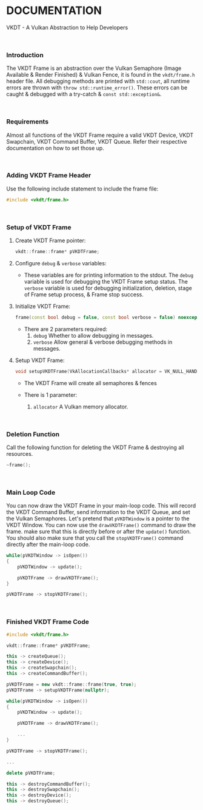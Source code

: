 # DOCUMENTATION

VKDT - A Vulkan Abstraction to Help Developers

<br>

### Introduction

The VKDT Frame is an abstraction over the Vulkan Semaphore (Image Available & Render Finished) & Vulkan Fence, it is found in the `vkdt/frame.h` header file.
All debugging methods are printed with `std::cout`, all runtime errors are thrown with `throw std::runtime_error()`. These errors can be caught & debugged with a try-catch & `const std::exception&`.

<br>

### Requirements

Almost all functions of the VKDT Frame require a valid VKDT Device, VKDT Swapchain, VKDT Command Buffer, VKDT Queue. Refer their respective documentation on how to set those up.

<br>

### Adding VKDT Frame Header

Use the following include statement to include the frame file:
```cpp
#include <vkdt/frame.h>
```

<br>

### Setup of VKDT Frame

1. Create VKDT Frame pointer:
	```cpp
	vkdt::frame::frame* pVKDTFrame;
	```

2. Configure `debug` & `verbose` variables:
	- These variables are for printing information to the stdout. The `debug` variable is used for debugging the VKDT Frame setup status. The `verbose` variable is used for debugging initialization, deletion, stage of Frame setup process, & Frame stop success.

3. Initialize VKDT Frame:
	```cpp
	frame(const bool debug = false, const bool verbose = false) noexcept;
	```

	- There are 2 parameters required:
		1. `debug` Whether to allow debugging in messages.
		2. `verbose` Allow general & verbose debugging methods in messages.

4. Setup VKDT Frame:
	```cpp
	void setupVKDTFrame(VkAllocationCallbacks* allocator = VK_NULL_HANDLE);
	```

	- The VKDT Frame will create all semaphores & fences

	- There is 1 parameter:
		1. `allocator` A Vulkan memory allocator.

<br>

### Deletion Function

Call the following function for deleting the VKDT Frame & destroying all resources.

```cpp
~frame();
```

<br>

### Main Loop Code

You can now draw the VKDT Frame in your main-loop code. This will record the VKDT Command Buffer, send information to the VKDT Queue, and set the Vulkan Semaphores. Let's pretend that `pVKDTWindow` is a pointer to the VKDT Window. You can now use the `drawVKDTFrame()` command to draw the frame. make sure that this is directly before or after the `update()` function. You should also make sure that you call the `stopVKDTFrame()` command directly after the main-loop code.

```cpp
while(pVKDTWindow -> isOpen())
{
	pVKDTWindow -> update();

	pVKDTFrame -> drawVKDTFrame();
}

pVKDTFrame -> stopVKDTFrame();
```

<br>

### Finished VKDT Frame Code

```cpp
#include <vkdt/frame.h>

vkdt::frame::frame* pVKDTFrame;

this -> createQueue();
this -> createDevice();
this -> createSwapchain();
this -> createCommandBuffer();

pVKDTFrame = new vkdt::frame::frame(true, true);
pVKDTFrame -> setupVKDTFrame(nullptr);

while(pVKDTWindow -> isOpen())
{
	pVKDTWindow -> update();

	pVKDTFrame -> drawVKDTFrame();

	...
}

pVKDTFrame -> stopVKDTFrame();

...

delete pVKDTFrame;

this -> destroyCommandBuffer();
this -> destroySwapchain();
this -> destroyDevice();
this -> destroyQueue();
```